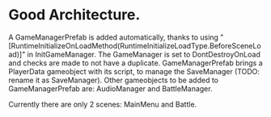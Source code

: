 # Good Architecture.

A GameManagerPrefab is added automatically, thanks to using "[RuntimeInitializeOnLoadMethod(RuntimeInitializeLoadType.BeforeSceneLoad)]" in InitGameManager.
The GameManager is set to DontDestroyOnLoad and checks are made to not have a duplicate.
GameManagerPrefab brings a PlayerData gameobject with its script, to manage the SaveManager (TODO: rename it as SaveManager).
Other gameobjects to be added to GameManagerPrefab are: AudioManager and BattleManager.

Currently there are only 2 scenes: MainMenu and Battle.